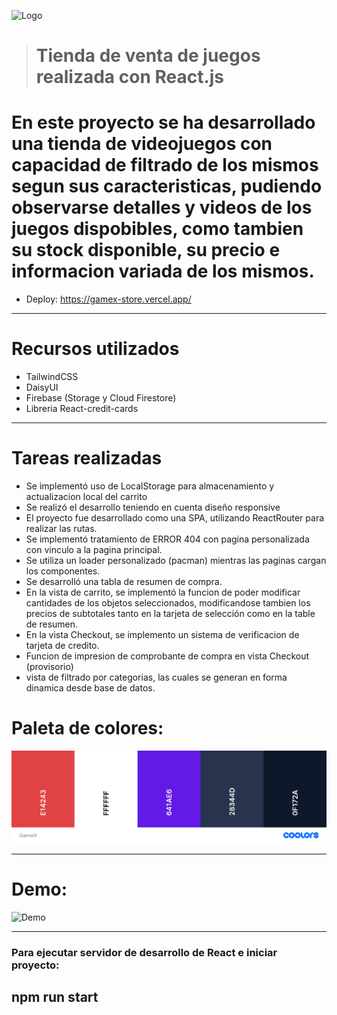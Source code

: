 ![Logo](https://firebasestorage.googleapis.com/v0/b/gamex-store.appspot.com/o/GameX-Logo.png?alt=media&token=7b327faf-1161-4da1-9680-d3114cb53bdd)

> # Tienda de venta de juegos realizada con React.js

# En este proyecto se ha desarrollado una tienda de videojuegos con capacidad de filtrado de los mismos segun sus caracteristicas, pudiendo observarse detalles y videos de los juegos dispobibles, como tambien su stock disponible, su precio e informacion variada de los mismos.

-   Deploy: https://gamex-store.vercel.app/

---

# Recursos utilizados

-   TailwindCSS
-   DaisyUI
-   Firebase (Storage y Cloud Firestore)
-   Libreria React-credit-cards

---

# Tareas realizadas

-   Se implementó uso de LocalStorage para almacenamiento y actualizacion local del carrito
-   Se realizó el desarrollo teniendo en cuenta diseño responsive
-   El proyecto fue desarrollado como una SPA, utilizando ReactRouter para realizar las rutas.
-   Se implementó tratamiento de ERROR 404 con pagina personalizada con vinculo a la pagina principal.
-   Se utiliza un loader personalizado (pacman) mientras las paginas cargan los componentes.
-   Se desarrolló una tabla de resumen de compra.
-   En la vista de carrito, se implementó la funcion de poder modificar cantidades de los objetos seleccionados, modificandose tambien los precios de subtotales tanto en la tarjeta de selección como en la table de resumen.
-   En la vista Checkout, se implemento un sistema de verificacion de tarjeta de credito.
-   Funcion de impresion de comprobante de compra en vista Checkout (provisorio)
-   vista de filtrado por categorias, las cuales se generan en forma dinamica desde base de datos.

# Paleta de colores:

![Paleta](https://raw.githubusercontent.com/GiorgioCode/tienda-GameX/master/src/paleta-GameX.png)

---

# Demo:

![Demo](https://raw.githubusercontent.com/GiorgioCode/tienda-GameX/master/src/demo.gif)

---

### Para ejecutar servidor de desarrollo de React e iniciar proyecto:

## npm run start
